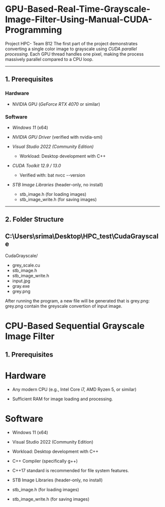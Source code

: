 # GPU-Based-Real-Time-Grayscale-Image-Filter-Using-Manual-CUDA-Programming

Project HPC- Team B12
The first part of the project demonstrates converting a single color image to grayscale using *CUDA parallel processing*. Each GPU thread handles one pixel, making the process massively parallel compared to a CPU loop.

---

## 1. Prerequisites

### Hardware
- NVIDIA GPU (*GeForce RTX 4070* or similar)

### Software
- *Windows 11* (x64)
- *NVIDIA GPU Driver* (verified with nvidia-smi)
- *Visual Studio 2022 (Community Edition)*
  - Workload: Desktop development with C++
- *CUDA Toolkit 12.9 / 13.0*
  - Verified with:
    bat
    nvcc --version
    
- *STB Image Libraries* (header-only, no install)
  - stb_image.h (for loading images)
  - stb_image_write.h (for saving images)

---

## 2. Folder Structure
C:\Users\srima\Desktop\HPC_test\CudaGrayscale
-
CudaGrayscale/
  - grey_scale.cu          
  - stb_image.h            
  - stb_image_write.h      
  - input.jpg              
  - gray.exe              
  - grey.png            

After running the program, a new file will be generated that is grey.png:
grey.png contain the greyscale convertion of input image.

# CPU-Based Sequential Grayscale Image Filter

## 1. Prerequisites

# Hardware
* Any modern CPU (e.g., Intel Core i7, AMD Ryzen 5, or similar)

* Sufficient RAM for image loading and processing.

# Software
* Windows 11 (x64)

* Visual Studio 2022 (Community Edition)

* Workload: Desktop development with C++

* C++ Compiler (specifically g++)

* C++17 standard is recommended for file system features.

* STB Image Libraries (header-only, no install)

* stb_image.h (for loading images)

* stb_image_write.h (for saving images)
